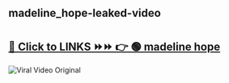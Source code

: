 
 ## madeline_hope-leaked-video 

# <h2><a href="https://clipsfans.com/madeline_hope&ref=git">🔗 Click to LINKS ⏩⏩ 👉 🟢 madeline hope </a></h2>

<a href="https://clipsfans.com/madeline_hope&ref=git" rel="nofollow" data-target="animated-image.originalLink"><img src="https://i.ibb.co.com/xMMVF88/686577567.gif" alt="Viral Video Original" style="max-width: 100%; display: inline-block;" data-target="animated-image.originalImage"></a>
